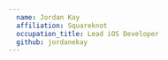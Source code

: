 ```yaml
---
  name: Jordan Kay
  affiliation: Squareknot
  occupation_title: Lead iOS Developer
  github: jordanekay
---
```

